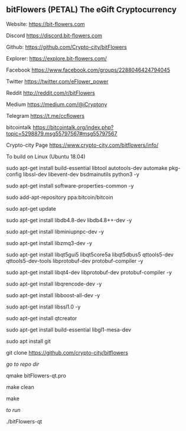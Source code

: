 

bitFlowers (PETAL) 
The eGift Cryptocurrency
-----------------


Website:
https://bit-flowers.com


Discord 
https://discord.bit-flowers.com


Github: 
https://github.com/Crypto-city/bitFlowers

Explorer:
https://explore.bit-flowers.com/


Facebook
https://www.facebook.com/groups/2288046424794045


Twitter
https://twitter.com/eFlower_power


Reddit
http://reddit.com/r/bitFlowers


Medium
https://medium.com/@iCryptony


Telegram
https://t.me/ccflowers


bitcointalk
https://bitcointalk.org/index.php?topic=5298879.msg55797567#msg55797567


Crypto-city Page
https://www.crypto-city.com/bitflowers/info/


To build on Linux (Ubuntu 18.04) 

sudo apt-get install build-essential libtool autotools-dev automake pkg-config libssl-dev libevent-dev bsdmainutils python3 -y 

sudo apt-get install software-properties-common -y

sudo add-apt-repository ppa:bitcoin/bitcoin

sudo apt-get update

sudo apt-get install libdb4.8-dev libdb4.8++-dev -y

sudo apt-get install libminiupnpc-dev -y

sudo apt-get install libzmq3-dev -y

sudo apt-get install libqt5gui5 libqt5core5a libqt5dbus5 qttools5-dev qttools5-dev-tools libprotobuf-dev protobuf-compiler -y

sudo apt-get install libqt4-dev libprotobuf-dev protobuf-compiler -y

sudo apt-get install libqrencode-dev -y

sudo apt-get install libboost-all-dev -y

sudo apt-get install libssl1.0 -y

sudo apt-get install qtcreator

sudo apt-get install build-essential libgl1-mesa-dev

sudo apt install git

git clone https://github.com/crypto-city/bitflowers

*go to repo dir*

qmake bitFlowers-qt.pro

make clean

make 

*to run*

./bitFlowers-qt










